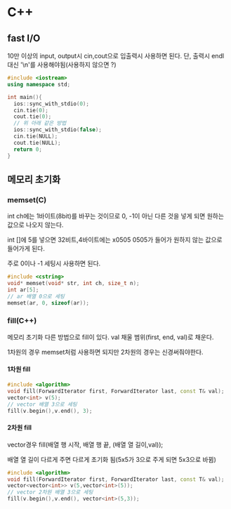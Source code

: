 # C++

## fast I/O
10만 이상의 input, output시 cin,cout으로 입출력시 사용하면 된다.
단, 출력시 endl 대신 '\n'를 사용해야됨(사용하지 않으면 ?)
```c++
#include <iostream>
using namespace std;

int main(){
  ios::sync_with_stdio(0);
  cin.tie(0);
  cout.tie(0);
  // 위 아래 같은 방법
  ios::sync_with_stdio(false);
  cin.tie(NULL);
  cout.tie(NULL);
  return 0;
}
```

## 메모리 초기화
### memset(C)
int ch에는 1바이트(8bit)를 바꾸는 것이므로 0, -1이 아닌 다른 것을 넣게 되면
원하는 값으로 나오지 않는다.

int []에 5를 넣으면 32비트,4바이트에는
x0505 0505가 들어가 원하지 않는 값으로 들어가게 된다.

주로 0이나 -1 세팅시 사용하면 된다.


```C++
#include <cstring>
void* memset(void* str, int ch, size_t n);
int ar[5];
// ar 배열 0으로 세팅
memset(ar, 0, sizeof(ar));
```


### fill(C++)
메모리 초기화 다른 방법으로 fill이 있다.
val 채울 범위(first, end, val)로 채운다.

1차원의 경우 memset처럼 사용하면 되지만 2차원의 경우는 신경써줘야한다.

#### 1차원 fill
```C++
#include <algorithm>
void fill(ForwardIterator first, ForwardIterator last, const T& val);
vector<int> v(5);
// vector 배열 3으로 세팅
fill(v.begin(),v.end(), 3);
```

#### 2차원 fill
vector경우
fill(배열 행 시작, 배열 행 끝, (배열 열 길이,val));

배열 열 길이 다르게 주면 다르게 초기화 됨(5x5가 3으로 주게 되면 5x3으로 바뀜)

```C++
#include <algorithm>
void fill(ForwardIterator first, ForwardIterator last, const T& val);
vector<vector<int>> v(5,vector<int>(5));
// vector 2차원 배열 3으로 세팅
fill(v.begin(),v.end(), vector<int>(5,3));
```
